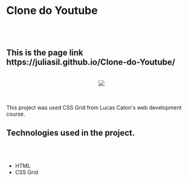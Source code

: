 <h1>Clone do Youtube</h1>
<br>
<br>
<h2> This is the page link  https://juliasil.github.io/Clone-do-Youtube/</h2>
<br>
<div align="center">
  <img src="https://user-images.githubusercontent.com/85976415/194130284-fb8b2294-124f-4b87-9b96-fe1fe6879275.png" />
</div>
<br>
<br>
<p>This project was used CSS Grid from Lucas Caton's web development course.</p>

<h2>Technologies used in the project.</h2>
<br>
<br>
<ul>
  <li>HTML</li>
  <li>CSS Grid</li>
</ul>
